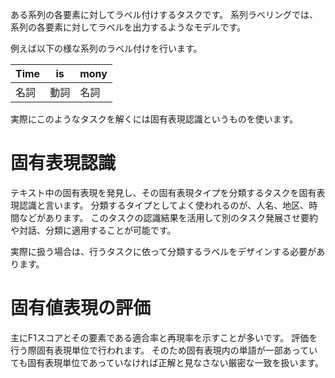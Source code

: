ある系列の各要素に対してラベル付けするタスクです。
系列ラベリングでは、系列の各要素に対してラベルを出力するようなモデルです。

例えば以下の様な系列のラベル付けを行います。

| Time | is | mony |
| --- | --- | --- |
| 名詞 | 動詞 | 名詞 |

実際にこのようなタスクを解くには固有表現認識というものを使います。

# 固有表現認識
テキスト中の固有表現を発見し、その固有表現タイプを分類するタスクを固有表現認識と言います。
分類するタイプとしてよく使われるのが、人名、地区、時間などがあります。
このタスクの認識結果を活用して別のタスク発展させ要約や対話、分類に適用することが可能です。

実際に扱う場合は、行うタスクに依って分類するラベルをデザインする必要があります。

# 固有値表現の評価
主にF1スコアとその要素である適合率と再現率を示すことが多いです。
評価を行う際固有表現単位で行われます。
そのため固有表現内の単語が一部あっていても固有表現単位であっていなければ正解と見なさない厳密な一致を扱います。
